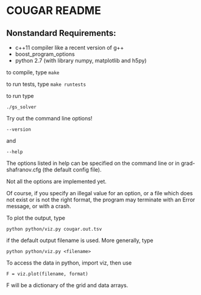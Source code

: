 COUGAR README
=============

Nonstandard Requirements:
-------------------------
* c++11 compiler like a recent version of g++
* boost_program_options
* python 2.7 (with library numpy, matplotlib and h5py)

to compile, type `make`

to run tests, type `make runtests` 

to run type

    ./gs_solver

Try out the command line options!

    --version
and

    --help
    
The options listed in help can be specified on the command line or in grad-shafranov.cfg (the default config file).

Not all the options are implemented yet.

Of course, if you specify an illegal value for an option, or a file which does not exist or is not the right format, the program may terminate with an Error message, or with a crash.

To plot the output, type

    python python/viz.py cougar.out.tsv 
    
if the default output filename is used.  More generally, type

    python python/viz.py <filename> 
    
To access the data in python, import viz, then use

    F = viz.plot(filename, format)

F will be a dictionary of the grid and data arrays.
